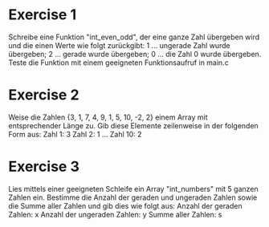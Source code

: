 # Exercise 1

Schreibe eine Funktion "int_even_odd", der eine ganze Zahl übergeben wird und die einen Werte wie folgt zurückgibt:
1 ... ungerade Zahl wurde übergeben; 2 ... gerade wurde übergeben; 0 ... die Zahl 0 wurde übergeben.
Teste die Funktion mit einem geeigneten Funktionsaufruf in main.c

# Exercise 2

Weise die Zahlen {3, 1, 7, 4, 9, 1, 5, 10, -2, 2} einem Array mit entsprechender Länge zu.
Gib diese Elemente zeilenweise in der folgenden Form aus: 
  Zahl 1: 3
  Zahl 2: 1
  ...
  Zahl 10: 2

# Exercise 3

Lies mittels einer geeigneten Schleife ein Array "int_numbers" mit 5 ganzen Zahlen ein.
Bestimme die Anzahl der geraden und ungeraden Zahlen sowie die Summe aller Zahlen und gib dies wie folgt aus:
  Anzahl der geraden Zahlen: x
  Anzahl der ungeraden Zahlen: y
  Summe aller Zahlen: s



